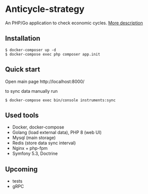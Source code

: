 # Anticycle-strategy

An PHP/Go application to check economic cycles. [More description](https://drive.google.com/file/d/1a71yh43BYtDIFGnXii-pgl3QbdPZqlaR/view?usp=sharing)

## Installation

```
$ docker-composer up -d
$ docker-compose exec php composer app.init
```

## Quick start

Open main page http://localhost:8000/

to sync data manually run

```
$ docker-compose exec bin/console instruments:sync
```

## Used tools
- Docker, docker-compose
- Golang (load external data), PHP 8 (web UI)
- Mysql (main storage)
- Redis (store data sync interval) 
- Nginx + php-fpm
- Symfony 5.3, Doctrine

## Upcoming
- tests
- gRPC
